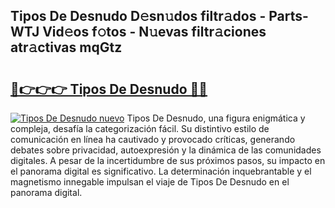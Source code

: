 ## Tipos De Desnudo D𝚎sn𝚞dos filtr𝚊dos - Parts-WTJ Vid𝚎os f𝚘tos - N𝚞evas filtr𝚊ciones atr𝚊ctivas mqGtz

# <h2><a href="http://mb8x1g.tromn.icu/?c=Tipos+De+Desnudo">🔗👉👉👉 Tipos De Desnudo 🔗🔗</a></h2>

[![Tipos De Desnudo nuevo](https://i.imgur.com/pEAQMta.gif)](http://mb8x1g.tromn.icu/?c=Tipos+De+Desnudo)
Tipos De Desnudo, una figura enigmática y compleja, desafía la categorización fácil. Su distintivo estilo de comunicación en línea ha cautivado y provocado críticas, generando debates sobre privacidad, autoexpresión y la dinámica de las comunidades digitales. A pesar de la incertidumbre de sus próximos pasos, su impacto en el panorama digital es significativo. La determinación inquebrantable y el magnetismo innegable impulsan el viaje de Tipos De Desnudo en el panorama digital.

